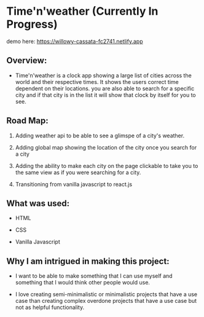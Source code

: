# Time'n'weather (Currently In Progress)

demo here: https://willowy-cassata-fc2741.netlify.app

## Overview: 

- Time'n'weather  is a clock app showing a large list of cities across the world and their respective times. It shows the users correct time dependent on their locations. you are also able to search for a specific city and if that city is in the list it will show that clock by itself for you to see. 

## Road Map: 

1. Adding weather api to be able to see a glimspe of a city's weather.

2. Adding global map showing the location of the city once you search for a city

3. Adding the ability to make each city on the page clickable to take you to the same view as if you were searching for a city.

4. Transitioning from vanilla javascript to react.js

## What was used: 

- HTML

- CSS

- Vanilla Javascript

## Why I am intrigued in making this project: 

- I want to be able to make something that I can use myself and something that I would think other people would use. 

- I love creating semi-minimalistic or minimalistic projects that have a use case than creating complex overdone projects that have a use case but not as helpful functionality.